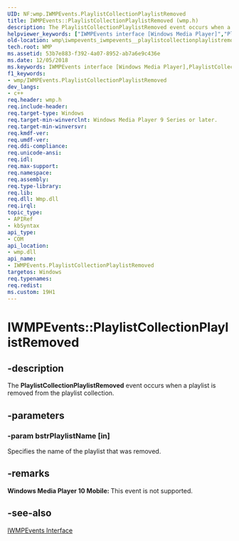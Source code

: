 ```yaml
---
UID: NF:wmp.IWMPEvents.PlaylistCollectionPlaylistRemoved
title: IWMPEvents::PlaylistCollectionPlaylistRemoved (wmp.h)
description: The PlaylistCollectionPlaylistRemoved event occurs when a playlist is removed from the playlist collection.
helpviewer_keywords: ["IWMPEvents interface [Windows Media Player]","PlaylistCollectionPlaylistRemoved method","IWMPEvents.PlaylistCollectionPlaylistRemoved","IWMPEvents::PlaylistCollectionPlaylistRemoved","IWMPEventsPlaylistCollectionPlaylistRemoved","PlaylistCollectionPlaylistRemoved","PlaylistCollectionPlaylistRemoved method [Windows Media Player]","PlaylistCollectionPlaylistRemoved method [Windows Media Player]","IWMPEvents interface","wmp.iwmpevents_iwmpevents__playlistcollectionplaylistremoved","wmp/IWMPEvents::PlaylistCollectionPlaylistRemoved"]
old-location: wmp\iwmpevents_iwmpevents__playlistcollectionplaylistremoved.htm
tech.root: WMP
ms.assetid: 53b7e883-f392-4a07-8952-ab7a6e9c436e
ms.date: 12/05/2018
ms.keywords: IWMPEvents interface [Windows Media Player],PlaylistCollectionPlaylistRemoved method, IWMPEvents.PlaylistCollectionPlaylistRemoved, IWMPEvents::PlaylistCollectionPlaylistRemoved, IWMPEventsPlaylistCollectionPlaylistRemoved, PlaylistCollectionPlaylistRemoved, PlaylistCollectionPlaylistRemoved method [Windows Media Player], PlaylistCollectionPlaylistRemoved method [Windows Media Player],IWMPEvents interface, wmp.iwmpevents_iwmpevents__playlistcollectionplaylistremoved, wmp/IWMPEvents::PlaylistCollectionPlaylistRemoved
f1_keywords:
- wmp/IWMPEvents.PlaylistCollectionPlaylistRemoved
dev_langs:
- c++
req.header: wmp.h
req.include-header: 
req.target-type: Windows
req.target-min-winverclnt: Windows Media Player 9 Series or later.
req.target-min-winversvr: 
req.kmdf-ver: 
req.umdf-ver: 
req.ddi-compliance: 
req.unicode-ansi: 
req.idl: 
req.max-support: 
req.namespace: 
req.assembly: 
req.type-library: 
req.lib: 
req.dll: Wmp.dll
req.irql: 
topic_type:
- APIRef
- kbSyntax
api_type:
- COM
api_location:
- wmp.dll
api_name:
- IWMPEvents.PlaylistCollectionPlaylistRemoved
targetos: Windows
req.typenames: 
req.redist: 
ms.custom: 19H1
---
```


# IWMPEvents::PlaylistCollectionPlaylistRemoved


## -description



The <b>PlaylistCollectionPlaylistRemoved</b> event occurs when a playlist is removed from the playlist collection.




## -parameters




### -param bstrPlaylistName [in]

Specifies the name of the playlist that was removed.


## -remarks



<b>Windows Media Player 10 Mobile: </b>This event is not supported.




## -see-also




<a href="https://docs.microsoft.com/windows/desktop/api/wmp/nn-wmp-iwmpevents">IWMPEvents Interface</a>
 

 

